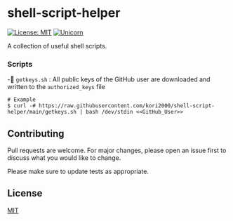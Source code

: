 # shell-script-helper
[![License: MIT](https://img.shields.io/badge/License-MIT-yellow.svg)](https://github.com/kori2000/telegram-bot/blob/main/LICENSE)
[![Unicorn](https://img.shields.io/badge/nyancat-approved-ff69b4.svg)](https://www.youtube.com/watch?v=QH2-TGUlwu4)

A collection of useful shell scripts.

### Scripts

-🚀 `getkeys.sh` : All public keys of the GitHub user are downloaded and written to the `authorized_keys` file

```
# Example
$ curl -# https://raw.githubusercontent.com/kori2000/shell-script-helper/main/getkeys.sh | bash /dev/stdin <<GitHub_User>>
```


## Contributing
Pull requests are welcome. For major changes, please open an issue first to discuss what you would like to change.

Please make sure to update tests as appropriate.

## License
[MIT](https://choosealicense.com/licenses/mit/)